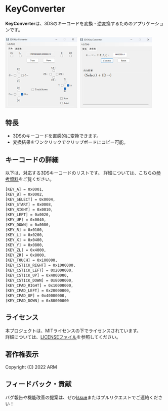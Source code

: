 # KeyConverter

**KeyConverter**は、3DSのキーコードを変換・逆変換するためのアプリケーションです。

<div style="display: flex; gap: 10px;">
	<img src="./Docs/Screenshots/app1.png" alt="アプリ画面1" width="45%">
	<img src="./Docs/Screenshots/app2.png" alt="アプリ画面2" width="45%">
</div>

## 特長

- 3DSのキーコードを直感的に変換できます。
- 変換結果をワンクリックでクリップボードにコピー可能。

## キーコードの詳細

以下は、対応する3DSキーコードのリストです。
詳細については、こちらの[参考資料](https://gist.github.com/Nanquitas/d6c920a59c757cf7917c2bffa76de860#file-actionreplaycodetypes-txt)をご覧ください。

```
[KEY_A] = 0x0001,
[KEY_B] = 0x0002,
[KEY_SELECT] = 0x0004,
[KEY_START] = 0x0008,
[KEY_RIGHT] = 0x0010,
[KEY_LEFT] = 0x0020,
[KEY_UP] = 0x0040,
[KEY_DOWN] = 0x0080,
[KEY_R] = 0x0100,
[KEY_L] = 0x0200,
[KEY_X] = 0x0400,
[KEY_Y] = 0x0800,
[KEY_ZL] = 0x4000,
[KEY_ZR] = 0x8000,
[KEY_TOUCH] = 0x100000,
[KEY_CSTICK_RIGHT] = 0x1000000,
[KEY_CSTICK_LEFT] = 0x2000000,
[KEY_CSTICK_UP] = 0x4000000,
[KEY_CSTICK_DOWN] = 0x8000000,
[KEY_CPAD_RIGHT] = 0x10000000,
[KEY_CPAD_LEFT] = 0x20000000,
[KEY_CPAD_UP] = 0x40000000,
[KEY_CPAD_DOWN] = 0x80000000
```

## ライセンス

本プロジェクトは、MITライセンスの下でライセンスされています。  
詳細については、[LICENSEファイル](./LICENSE)を参照してください。

## 著作権表示

Copyright (C) 2022 ARM

## フィードバック・貢献

バグ報告や機能改善の提案は、ぜひ[Issue](https://github.com/XXXFQ/3ds-KeyConverter/issues)またはプルリクエストでご連絡ください！
